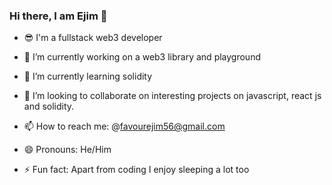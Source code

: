 ### Hi there, I am Ejim 👋

- 😎 I'm a fullstack web3 developer
- 🔭 I’m currently working on a web3 library and playground
- 🌱 I’m currently learning solidity
- 👯 I’m looking to collaborate on interesting projects on javascript, react js and solidity.


- 📫 How to reach me: @favourejim56@gmail.com
- 😄 Pronouns: He/Him
- ⚡ Fun fact: Apart from coding I enjoy sleeping a lot too

